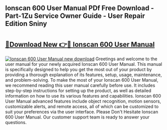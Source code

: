 ## Ionscan 600 User Manual PDf Free Download - Part-1Zu Service Owner Guide - User Repair Edition Sniny

# <h2><a href="http://bc31884.oget.top/?id=Ionscan+600+User+Manual">🔗Download New 👉🔴 Ionscan 600 User Manual</a></h2>

[![Ionscan 600 User Manual new download](https://i.imgur.com/5g1atiW.png)](http://bc31884.oget.top/?id=Ionscan+600+User+Manual)
Greetings and welcome to the user manual for your newly acquired Ionscan 600 User Manual. This manual is specifically designed to help you get the most out of your product by providing a thorough explanation of its features, setup, usage, maintenance, and problem-solving. To make the most of your Ionscan 600 User Manual, we recommend reading this user manual carefully before use. It includes step-by-step instructions for setting up the product, as well as detailed information on how to use its various features and capabilities. Ionscan 600 User Manual advanced features include object recognition, motion sensors, customizable alerts, and remote access, all of which can be customized to suit your preferences via the user interface. Please Don't Hesitate Ionscan 600 User Manual. Our customer support team is ready to answer your questions.
